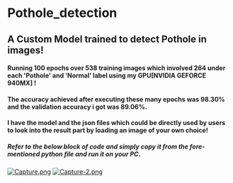 # Pothole_detection
## A Custom Model trained to detect Pothole in images!

#### Running **100 epochs** over **538** training images which involved **264** under each 'Pothole' and 'Normal' label using my **GPU**[NVIDIA GEFORCE 940MX] ! 
#### The accuracy achieved after executing these many epochs was **98.30%** and the validation accuracy i got was **89.06%**.
#### I have the model and the json files which could be directly used by users to look into the result part by loading an image of your own choice!
##### Refer to the below block of code and simply copy it from the fore-mentioned python file and run it on your PC.
[![Capture.png](https://i.postimg.cc/NFRXVkV6/Capture.png)](https://postimg.cc/YLqjLYt0)
[![Capture-2.png](https://i.postimg.cc/hPP4N0HK/Capture-2.png)](https://postimg.cc/QVwrTc8z)
